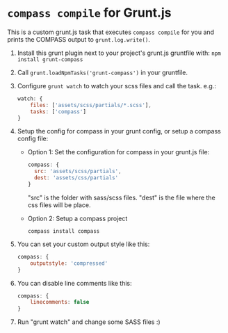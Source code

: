 # `compass compile` for Grunt.js

This is a custom grunt.js task that executes `compass compile` for you and prints the COMPASS output to `grunt.log.write()`.

1. Install this grunt plugin next to your project's grunt.js gruntfile with: `npm install grunt-compass`
2. Call `grunt.loadNpmTasks('grunt-compass')` in your gruntfile.
3. Configure `grunt watch` to watch your scss files and call the task.
	e.g.:

	```javascript
	watch: {
	    files: ['assets/scss/partials/*.scss'],
	    tasks: ['compass']
	}
	```

4. Setup the config for compass in your grunt config, or setup a compass config file:
	* Option 1: Set the configuration for compass in your grunt.js file:

		```javascript
		compass: {
		  src: 'assets/scss/partials',
		  dest: 'assets/css/partials'
		}
		```

		"src" is the folder with sass/scss files.
		"dest" is the file where the css files will be place.
	* Option 2: Setup a compass project
		```
		compass install compass
		```
5. You can set your custom output style like this:

    ```javascript
    compass: {
        outputstyle: 'compressed'
    }
    ```
6. You can disable line comments like this:

    ```javascript
    compass: {
        linecomments: false
    }
    ```
7. Run "grunt watch" and change some SASS files :)